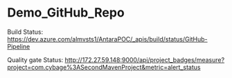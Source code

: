 # Demo_GitHub_Repo


Build Status:
https://dev.azure.com/almvsts1/AntaraPOC/_apis/build/status/GitHub-Pipeline

Quality gate Status:
http://172.27.59.148:9000/api/project_badges/measure?project=com.cybage%3ASecondMavenProject&metric=alert_status


